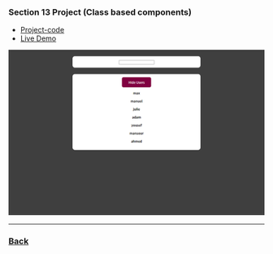 ### Section 13 Project (Class based components)

- [Project-code](../../Projects/07-S13-project/Class-based-Components/)
- [Live Demo](https://section-13.vercel.app/)

![class](../../screens/class-based-cmp-app.png)

---

### [Back](../readme.md)

